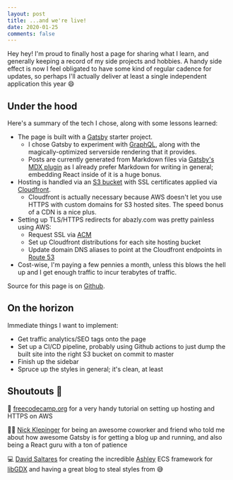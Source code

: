```yaml
---
layout: post
title: ...and we're live!
date: 2020-01-25
comments: false
---
```


Hey hey! I'm proud to finally host a page for sharing what I learn, and generally keeping a record of my side projects and hobbies. A handy side effect is now I feel obligated to have some kind of regular cadence for updates, so perhaps I'll actually deliver at least a single independent application this year 😄

## Under the hood

Here's a summary of the tech I chose, along with some lessons learned:

- The page is built with a [Gatsby](https://www.gatsbyjs.org/) starter project.
  - I chose Gatsby to experiment with [GraphQL](https://graphql.org/), along with the magically-optimized serverside rendering that it provides.
  - Posts are currently generated from Markdown files via [Gatsby's MDX plugin](https://www.gatsbyjs.org/docs/mdx/) as I already prefer Markdown for writing in general; embedding React inside of it is a huge bonus.
- Hosting is handled via an [S3 bucket](https://aws.amazon.com/s3/) with SSL certificates applied via [Cloudfront](https://aws.amazon.com/cloudfront/).
  - Cloudfront is actually necessary because AWS doesn't let you use HTTPS with custom domains for S3 hosted sites. The speed bonus of a CDN is a nice plus.
- Setting up TLS/HTTPS redirects for abazly.com was pretty painless using AWS:
  - Request SSL via [ACM](https://aws.amazon.com/certificate-manager/)
  - Set up Cloudfront distributions for each site hosting bucket
  - Update domain DNS aliases to point at the Cloudfront endpoints in [Route 53](https://aws.amazon.com/route53/)
- Cost-wise, I'm paying a few pennies a month, unless this blows the hell up and I get enough traffic to incur terabytes of traffic.

Source for this page is on [Github](https://github.com/bazomatic/gatsby-blog-v1).

## On the horizon

Immediate things I want to implement:

- Get traffic analytics/SEO tags onto the page
- Set up a CI/CD pipeline, probably using Github actions to just dump the built site into the right S3 bucket on commit to master
- Finish up the sidebar
- Spruce up the styles in general; it's clean, at least

## Shoutouts 🎉

🔧 [freecodecamp.org](https://www.freecodecamp.org/news/simple-site-hosting-with-amazon-s3-and-https-5e78017f482a/) for a very handy tutorial on setting up hosting and HTTPS on AWS

👨‍🔬 [Nick Klepinger](https://klepinger.dev/) for being an awesome coworker and friend who told me about how awesome Gatsby is for getting a blog up and running, and also being a React guru with a ton of patience

💻 [David Saltares](https://saltares.com/) for creating the incredible [Ashley]() ECS framework for [libGDX](https://libgdx.badlogicgames.com/) and having a great blog to steal styles from 😅

